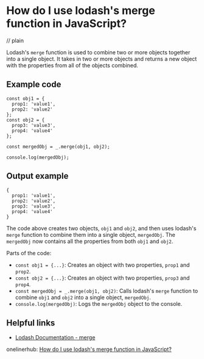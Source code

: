 # How do I use lodash's merge function in JavaScript?
// plain

Lodash's `merge` function is used to combine two or more objects together into a single object. It takes in two or more objects and returns a new object with the properties from all of the objects combined.

## Example code

```
const obj1 = {
  prop1: 'value1',
  prop2: 'value2'
};
const obj2 = {
  prop3: 'value3',
  prop4: 'value4'
};

const mergedObj = _.merge(obj1, obj2);

console.log(mergedObj);
```

## Output example

```
{
  prop1: 'value1',
  prop2: 'value2',
  prop3: 'value3',
  prop4: 'value4'
}
```

The code above creates two objects, `obj1` and `obj2`, and then uses lodash's `merge` function to combine them into a single object, `mergedObj`. The `mergedObj` now contains all the properties from both `obj1` and `obj2`.

Parts of the code:
- `const obj1 = {...}`: Creates an object with two properties, `prop1` and `prop2`.
- `const obj2 = {...}`: Creates an object with two properties, `prop3` and `prop4`.
- `const mergedObj = _.merge(obj1, obj2)`: Calls lodash's `merge` function to combine `obj1` and `obj2` into a single object, `mergedObj`.
- `console.log(mergedObj)`: Logs the `mergedObj` object to the console.

## Helpful links
- [Lodash Documentation - merge](https://lodash.com/docs/4.17.15#merge)

onelinerhub: [How do I use lodash's merge function in JavaScript?](https://onelinerhub.com/javascript-lodash/how-do-i-use-lodash-s-merge-function-in-javascript)